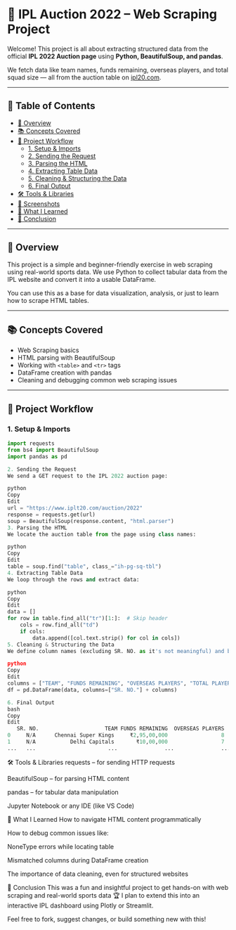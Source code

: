 # 🏏 IPL Auction 2022 – Web Scraping Project

Welcome! This project is all about extracting structured data from the official **IPL 2022 Auction page** using **Python, BeautifulSoup, and pandas**.

We fetch data like team names, funds remaining, overseas players, and total squad size — all from the auction table on [ipl20.com](https://www.iplt20.com/auction/2022).

---

## 📑 Table of Contents

- [📌 Overview](#-overview)
- [📚 Concepts Covered](#-concepts-covered)
- [🚀 Project Workflow](#-project-workflow)
  - [1. Setup & Imports](#1-setup--imports)
  - [2. Sending the Request](#2-sending-the-request)
  - [3. Parsing the HTML](#3-parsing-the-html)
  - [4. Extracting Table Data](#4-extracting-table-data)
  - [5. Cleaning & Structuring the Data](#5-cleaning--structuring-the-data)
  - [6. Final Output](#6-final-output)
- [🛠️ Tools & Libraries](#-tools--libraries)
- [📸 Screenshots](#-screenshots)
- [🧠 What I Learned](#-what-i-learned)
- [📌 Conclusion](#-conclusion)

---

## 📌 Overview

This project is a simple and beginner-friendly exercise in web scraping using real-world sports data. We use Python to collect tabular data from the IPL website and convert it into a usable DataFrame.

You can use this as a base for data visualization, analysis, or just to learn how to scrape HTML tables.

---

## 📚 Concepts Covered

- Web Scraping basics
- HTML parsing with BeautifulSoup
- Working with `<table>` and `<tr>` tags
- DataFrame creation with pandas
- Cleaning and debugging common web scraping issues

---

## 🚀 Project Workflow

### 1. Setup & Imports

```python
import requests
from bs4 import BeautifulSoup
import pandas as pd

2. Sending the Request
We send a GET request to the IPL 2022 auction page:

python
Copy
Edit
url = "https://www.iplt20.com/auction/2022"
response = requests.get(url)
soup = BeautifulSoup(response.content, "html.parser")
3. Parsing the HTML
We locate the auction table from the page using class names:

python
Copy
Edit
table = soup.find("table", class_="ih-pg-sq-tbl")
4. Extracting Table Data
We loop through the rows and extract data:

python
Copy
Edit
data = []
for row in table.find_all("tr")[1:]:  # Skip header
    cols = row.find_all("td")
    if cols:
        data.append([col.text.strip() for col in cols])
5. Cleaning & Structuring the Data
We define column names (excluding SR. NO. as it's not meaningful) and build the DataFrame:

python
Copy
Edit
columns = ["TEAM", "FUNDS REMAINING", "OVERSEAS PLAYERS", "TOTAL PLAYERS"]
df = pd.DataFrame(data, columns=["SR. NO."] + columns)

6. Final Output
bash
Copy
Edit
   SR. NO.                     TEAM FUNDS REMAINING  OVERSEAS PLAYERS  TOTAL PLAYERS
0     N/A      Chennai Super Kings     ₹2,95,00,000                 8             25
1     N/A           Delhi Capitals       ₹10,00,000                 7             24
...   ...                       ...               ...               ...            ...
```

🛠️ Tools & Libraries
requests – for sending HTTP requests

BeautifulSoup – for parsing HTML content

pandas – for tabular data manipulation

Jupyter Notebook or any IDE (like VS Code)

🧠 What I Learned
How to navigate HTML content programmatically

How to debug common issues like:

NoneType errors while locating table

Mismatched columns during DataFrame creation

The importance of data cleaning, even for structured websites

📌 Conclusion
This was a fun and insightful project to get hands-on with web scraping and real-world sports data 🏆
I plan to extend this into an interactive IPL dashboard using Plotly or Streamlit.

Feel free to fork, suggest changes, or build something new with this!
